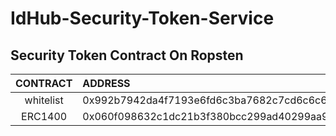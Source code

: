 # IdHub-Security-Token-Service


## Security Token Contract On Ropsten
|      CONTRACT       |   ADDRESS   | 
|  :----------------: | :---------- | 
| whitelist           |0x992b7942da4f7193e6fd6c3ba7682c7cd6c6c6ab|
| ERC1400             |0x060f098632c1dc21b3f380bcc299ad40299aa96e|
